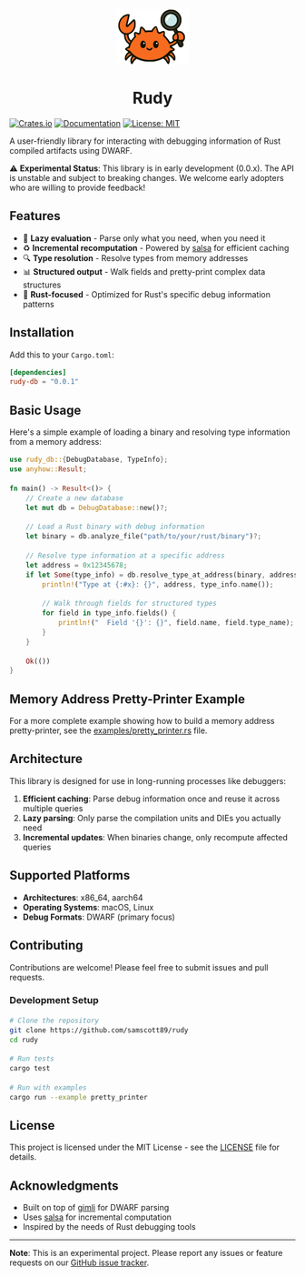 <div align="center">
  <img src=".github/assets/logo-256.png" alt="Rudy Logo" width="128">
  
  # Rudy
</div>

[![Crates.io](https://img.shields.io/crates/v/rudy-db.svg)](https://crates.io/crates/rudy-db)
[![Documentation](https://docs.rs/rudy-db/badge.svg)](https://docs.rs/rudy-db)
[![License: MIT](https://img.shields.io/badge/License-MIT-yellow.svg)](https://opensource.org/licenses/MIT)

A user-friendly library for interacting with debugging information of Rust compiled artifacts using DWARF.

⚠️ **Experimental Status**: This library is in early development (0.0.x). The API is unstable and subject to breaking changes. We welcome early adopters who are willing to provide feedback!

## Features

- 🚀 **Lazy evaluation** - Parse only what you need, when you need it
- ♻️ **Incremental recomputation** - Powered by [salsa](https://github.com/salsa-rs/salsa) for efficient caching
- 🔍 **Type resolution** - Resolve types from memory addresses
- 📊 **Structured output** - Walk fields and pretty-print complex data structures
- 🦀 **Rust-focused** - Optimized for Rust's specific debug information patterns

## Installation

Add this to your `Cargo.toml`:

```toml
[dependencies]
rudy-db = "0.0.1"
```

## Basic Usage

Here's a simple example of loading a binary and resolving type information from a memory address:

```rust
use rudy_db::{DebugDatabase, TypeInfo};
use anyhow::Result;

fn main() -> Result<()> {
    // Create a new database
    let mut db = DebugDatabase::new()?;
    
    // Load a Rust binary with debug information
    let binary = db.analyze_file("path/to/your/rust/binary")?;
    
    // Resolve type information at a specific address
    let address = 0x12345678;
    if let Some(type_info) = db.resolve_type_at_address(binary, address)? {
        println!("Type at {:#x}: {}", address, type_info.name());
        
        // Walk through fields for structured types
        for field in type_info.fields() {
            println!("  Field '{}': {}", field.name, field.type_name);
        }
    }
    
    Ok(())
}
```

## Memory Address Pretty-Printer Example

For a more complete example showing how to build a memory address pretty-printer, see the [examples/pretty_printer.rs](examples/pretty_printer.rs) file.

## Architecture

This library is designed for use in long-running processes like debuggers:

1. **Efficient caching**: Parse debug information once and reuse it across multiple queries
2. **Lazy parsing**: Only parse the compilation units and DIEs you actually need
3. **Incremental updates**: When binaries change, only recompute affected queries

## Supported Platforms

- **Architectures**: x86_64, aarch64
- **Operating Systems**: macOS, Linux
- **Debug Formats**: DWARF (primary focus)

## Contributing

Contributions are welcome! Please feel free to submit issues and pull requests.

### Development Setup

```bash
# Clone the repository
git clone https://github.com/samscott89/rudy
cd rudy

# Run tests
cargo test

# Run with examples
cargo run --example pretty_printer
```

## License

This project is licensed under the MIT License - see the [LICENSE](LICENSE) file for details.

## Acknowledgments

- Built on top of [gimli](https://github.com/gimli-rs/gimli) for DWARF parsing
- Uses [salsa](https://github.com/salsa-rs/salsa) for incremental computation
- Inspired by the needs of Rust debugging tools

---

**Note**: This is an experimental project. Please report any issues or feature requests on our [GitHub issue tracker](https://github.com/samscott89/rudy/issues).